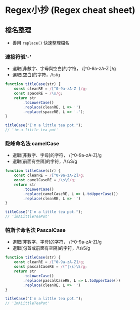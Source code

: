 # Regex小抄 (Regex cheat sheet)
## 檔名整理
- 善用 `replace()` 快速整理檔名
### 連接符號'-'
- 選取[非數字、字母與空白]的字符， /[^0-9a-zA-Z ]/g  
- 選取[空白]的字符，/\s/g
```javascript
function titleCase(str) {
    const cleanRE = /[^0-9a-zA-Z ]/g;
    const spaceRE = /\s/g;
    return str
        .toLowerCase()
        .replace(cleanRE, L => '')
        .replace(spaceRE, L => '-');
}

titleCase("I'm a little tea pot.");
// 'im-a-little-tea-pot'
```
### 駝峰命名法 camelCase
- 選取[非數字、字母]的字符， /[^0-9a-zA-Z]/g
- 選取[前面有空隔]的字符，/\s\S/g
```javascript
function titleCase(str) {
    const cleanRE = /[^0-9a-zA-Z]/g;
    const camelCaseRE = /\s\S/g;
    return str
        .toLowerCase()
        .replace(camelCaseRE, L => L.toUpperCase())
        .replace(cleanRE, L => '')
}

titleCase("I'm a little tea pot.");
// 'imALittleTeaPot'
```
### 帕斯卡命名法 PascalCase
- 選取[非數字、字母]的字符， /[^0-9a-zA-Z]/g
- 選取[句首或前面有空隔]的字符，/\s\S/g
```javascript
function titleCase(str) {
    const cleanRE = /[^0-9a-zA-Z]/g;
    const pascalCaseRE = /(^|\s)\S/g;
    return str
        .toLowerCase()
        .replace(pascalCaseRE, L => L.toUpperCase())
        .replace(cleanRE, L => '')
}

titleCase("I'm a little tea pot.");
// 'ImALittleTeaPot'
```